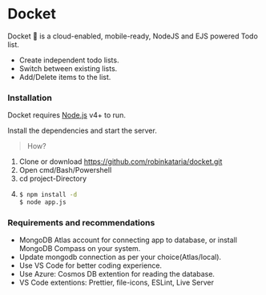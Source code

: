 # Docket

Docket 📝 is a cloud-enabled, mobile-ready, NodeJS and EJS powered Todo list.
- Create independent todo lists.
- Switch between existing lists.
- Add/Delete items to the list.

### Installation

Docket requires [Node.js](https://nodejs.org/) v4+ to run.

Install the dependencies and start the server.

> How?
1. Clone or download https://github.com/robinkataria/docket.git
2. Open cmd/Bash/Powershell
3. cd project-Directory 
4.  ```sh
    $ npm install -d
    $ node app.js
    ```
### Requirements and recommendations

- MongoDB Atlas account for connecting app to database, or install MongoDB Compass on your system.
- Update mongodb connection as per your choice(Atlas/local).
- Use VS Code for better coding experience.
- Use Azure: Cosmos DB extention for reading the database.
- VS Code extentions: Prettier, file-icons, ESLint, Live Server
